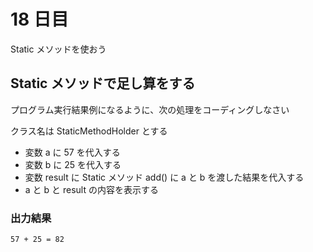 # 18 日目

Static メソッドを使おう

## Static メソッドで足し算をする

プログラム実行結果例になるように、次の処理をコーディングしなさい

クラス名は StaticMethodHolder とする

- 変数 a に 57 を代入する
- 変数 b に 25 を代入する
- 変数 result に Static メソッド add() に a と b を渡した結果を代入する
- a と b と result の内容を表示する

### 出力結果

```
57 + 25 = 82 
```
